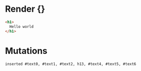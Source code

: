 # Render {}
```html
<h1>
  Hello world
</h1>
```

# Mutations
```
inserted #text0, #text1, #text2, h13, #text4, #text5, #text6
```